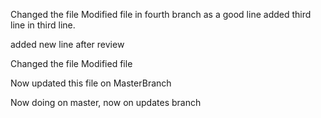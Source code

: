 
Changed the file
Modified file in fourth branch as a good line
added third line
in third line.


added new line after review

Changed the file
Modified file

Now updated this file on MasterBranch

Now doing on master, now on updates branch
